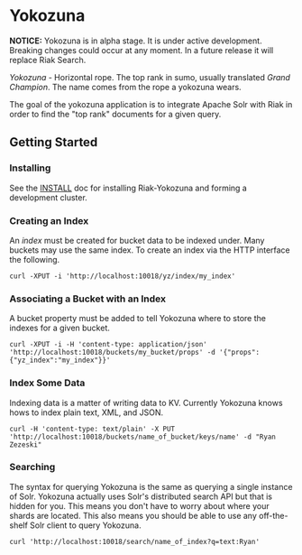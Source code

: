 Yokozuna
==========

**NOTICE:** Yokozuna is in alpha stage.  It is under active
  development.  Breaking changes could occur at any moment.  In a
  future release it will replace Riak Search.

_Yokozuna_ - Horizontal rope.  The top rank in sumo, usually
translated _Grand Champion_.  The name comes from the rope a yokozuna
wears.

The goal of the yokozuna application is to integrate Apache Solr with
Riak in order to find the "top rank" documents for a given query.


Getting Started
----------

### Installing ###

See the [INSTALL][] doc for installing Riak-Yokozuna and forming a
development cluster.

### Creating an Index ###

An _index_ must be created for bucket data to be indexed under.  Many
buckets may use the same index.  To create an index via the HTTP
interface the following.

    curl -XPUT -i 'http://localhost:10018/yz/index/my_index'

### Associating a Bucket with an Index ###

A bucket property must be added to tell Yokozuna where to store the
indexes for a given bucket.

    curl -XPUT -i -H 'content-type: application/json' 'http://localhost:10018/buckets/my_bucket/props' -d '{"props":{"yz_index":"my_index"}}'

### Index Some Data ###

Indexing data is a matter of writing data to KV.  Currently Yokozuna
knows hows to index plain text, XML, and JSON.

    curl -H 'content-type: text/plain' -X PUT 'http://localhost:10018/buckets/name_of_bucket/keys/name' -d "Ryan Zezeski"

### Searching ###

The syntax for querying Yokozuna is the same as querying a single
instance of Solr.  Yokozuna actually uses Solr's distributed search
API but that is hidden for you.  This means you don't have to worry
about where your shards are located.  This also means you should be
able to use any off-the-shelf Solr client to query Yokozuna.

    curl 'http://localhost:10018/search/name_of_index?q=text:Ryan'

[INSTALL]: https://github.com/basho/yokozuna/blob/master/docs/INSTALL.md
